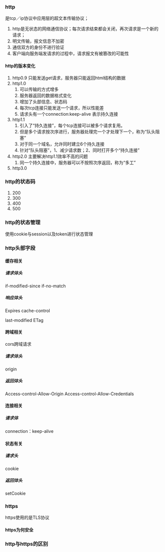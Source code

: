 <!--
 * @Author: qianqian.zhao
 * @Date: 2020-03-26 09:36:49
 * @LastEditors: qianqian.zhao
 * @LastEditTime: 2020-04-06 19:04:38
 * @Description: http相关
 -->
### http
是tcp／ip协议中应用层的超文本传输协议；
1. http是无状态的网络通信协议；每次请求结束都会关闭，再次请求是一个新的请求；
2. 明文传输，报文信息不加密
3. 通信双方的身份不进行验证
4. 客户端向服务端发请求的过程中，请求报文有被篡改的可能性

#### http的版本变化
1. http0.9 只能发送get请求，服务器只能返回html结构的数据
2. http1.0 
   1. 可以传输的方式增多
   2. 服务器返回的数据格式变化
   3. 增加了头部信息、状态码
   4. 每次tcp连接只能发送一个请求，所以性能差
   5. 请求头有一个connection:keep-alive 表示持久连接
3. http1.1
   1. 引入了“持久连接”，每个tcp连接可以被多个请求复用。
   2. 但是多个请求按次序进行，服务器处理完一个才处理下一个，称为“队头阻塞”
   3. 对于同一个域名，允许同时建立6个持久连接
   4. 针对“队头阻塞”，1、减少请求数；2、同时打开多个“持久连接”
4. http2.0 主要解决http1.1效率不高的问题
   1. 同一个持久连接中，服务器可以不按照次序返回，称为“多工”
5. http3.0 

### http的状态码
1. 200
2. 300
3. 400
4. 500
   
### http的状态管理
使用cookie与session以及token进行状态管理

### http头部字段
#### 缓存相关
##### 请求体头
if-modified-since
if-no-match
##### 响应体头
Expires
cache-control

last-modified
ETag
#### 跨域相关
   cors跨域请求
   ##### 请求体头
   origin
   ##### 返回体头
   Access-control-Allow-Origin
   Access-control-Allow-Credentials

#### 连接相关
##### 请求体
connection：keep-alive
#### 状态有关
   ##### 请求头
   cookie
   ##### 返回体头
   setCookie

### https
https使用的是TLS协议
  #### https为何安全
### http与https的区别
